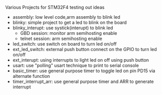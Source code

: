 Various Projects for STM32F4 testing out ideas

- assembly: low level code,arm assembly to blink led
- blinky: simple project to get a led to blink on the board
- blinky_interupt: use systick(interupt) to blink led
  - GBD session: monitor arm semihosting enable
  - telnet session: arm semihosting enable
- led_switch: use switch on board to turn led on/off
- ext_led_switch: external push button connect on the GPIO to turn led on/off
- ext_interupt: using interrupts to light led on off using push button
- usart: use "polling" usart technique to print to serial console
- basic_timer: use general purpose timer to toggle led on pin PD15 via alternate function
- timer_interrupt_arr: use general purpose timer and ARR to generate interrupt
